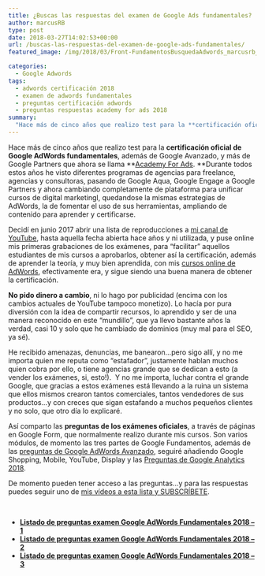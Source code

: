 ```yaml
---
title: ¿Buscas las respuestas del examen de Google Ads fundamentales?
author: marcusRB
type: post
date: 2018-03-27T14:02:53+00:00
url: /buscas-las-respuestas-del-examen-de-google-ads-fundamentales/
featured_image: /img/2018/03/Front-FundamentosBusquedaAdwords_marcusrb_marzo2018-260x146.png

categories:
  - Google Adwords
tags:
  - adwords certificación 2018
  - examen de adwords fundamentales
  - preguntas certificación adwords
  - preguntas respuestas academy for ads 2018
summary:
  "Hace más de cinco años que realizo test para la **certificación oficial de Google AdWords fundamentales, además de Google Avanzado"
---
```

Hace más de cinco años que realizo test para la **certificación oficial de Google AdWords fundamentales**, además de Google Avanzado, y más de Google Partners que ahora se llama **<a href="https://landing.google.com/academyforads/#?modal_active=none" target="_blank" rel="noopener">Academy For Ads</a>. **Durante todos estos años he visto diferentes programas de agencias para freelance, agencias y consultoras, pasando de Google Aqua, Google Engage a Google Partners y ahora cambiando completamente de plataforma para unificar cursos de digital marketingl, quedandose la mismas estrategias de AdWords, la de fomentar el uso de sus herramientas, ampliando de contenido para aprender y certificarse.

Decidí en junio 2017 abrir una lista de reproducciones a <a href="https://www.youtube.com/channel/UCwP4ZMmMVcXpzHLj5H3WnYw" target="_blank" rel="noopener">mi canal de YouTube</a>, hasta aquella fecha abierta hace años y ni utilizada, y puse online mis primeras grabaciones de los exámenes, para &#8220;facilitar&#8221; aquellos estudiantes de mis cursos a aprobarlos, obtener así la certificación, además de aprender la teoría, y muy bien aprendida, con mis <a href="https://www.kpischool.eu/programa-curso-online-google-adwords-avanzado.html" target="_blank" rel="noopener">cursos online de AdWords</a>, efectivamente era, y sigue siendo una buena manera de obtener la certificación.

**No pido dinero a cambio**, ni lo hago por publicidad (encima con los cambios actuales de YouTube tampoco monetizo). Lo hacía por pura diversión con la idea de compartir recursos, lo aprendido y ser de una manera reconocido en este &#8220;mundillo&#8221;, que ya llevo bastante años la verdad, casi 10 y solo que he cambiado de dominios (muy mal para el SEO, ya sé).

He recibido amenazas, denuncias, me banearon&#8230;pero sigo allí, y no me importa quien me reputa como &#8220;estafador&#8221;, justamente hablan muchos quien cobra por ello, o tiene agencias grande que se dedican a esto (a vender los exámenes, si, esto!).  Y no me importa, luchar contra el grande Google, que gracias a estos exámenes está llevando a la ruina un sistema que ellos mismos crearon tantos comerciales, tantos vendedores de sus productos&#8230;y con creces que sigan estafando a muchos pequeños clientes y no solo, que otro día lo explicaré.

Así comparto las **preguntas de los exámenes oficiales**, a través de páginas en Google Form, que normalmente realizo durante mis cursos. Son varios módulos, de momento las tres partes de Google Fundamentos, además de las [preguntas de Google AdWords Avanzado][1], seguiré añadiendo Google Shopping, Mobile, YouTube, Display y las [Preguntas de Google Analytics 2018][2].

De momento pueden tener acceso a las preguntas&#8230;y para las respuestas puedes seguir uno de <a href="https://www.youtube.com/playlist?list=PLzxNDhvkuNyK-xDs0FDpc3MeDpBpGdpP9&sub_confirmation=1" target="_blank" rel="noopener">mis vídeos a esta lista y SUBSCRÍBETE</a>.

&nbsp;

  * <a href="/recursos/test-preguntas-examen-certificacion-google-adwords-fundamentales-parte-1/" target="_blank" rel="noopener"><strong>Listado de preguntas examen Google AdWords Fundamentales 2018 &#8211; 1</strong></a>
  * <a href="/recursos/test-preguntas-examen-certificacion-google-adwords-fundamentales-parte-2/" target="_blank" rel="noopener"><strong>Listado de preguntas examen Google AdWords Fundamentales 2018 &#8211; 2</strong></a>
  * <a href="/recursos/test-preguntas-examen-certificacion-google-adwords-fundamentales-parte-3/" target="_blank" rel="noopener"><strong>Listado de preguntas examen Google AdWords Fundamentales 2018 &#8211; 3</strong></a>

<p style="text-align: center;">

 [1]: https://www.marcusrb.com/recursos/test-examen-de-google-adwords-avanzado-de-busqueda/
 [2]: https://www.marcusrb.com/recursos/buscas-las-respuestas-del-examen-de-google-analytics/
